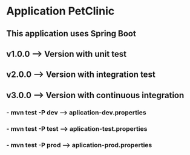 # Application PetClinic

## This application uses Spring Boot 

## v1.0.0 --> Version with unit test

## v2.0.0 --> Version with integration test

## v3.0.0 --> Version with continuous integration 

### - mvn test -P dev  --> aplication-dev.properties 
### - mvn test -P test --> aplication-test.properties
### - mvn test -P prod --> aplication-prod.properties